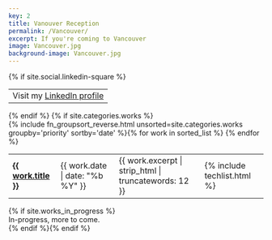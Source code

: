 ```yaml
---
key: 2
title: Vanouver Reception
permalink: /Vancouver/
excerpt: If you're coming to Vancouver
image: Vancouver.jpg
background-image: Vancouver.jpg
---
```

{%
if site.social.linkedin-square %}
<div class="table-wrapper">
  <table class="alt"><tbody><tr><td style="text-align: center;">Visit my
  <a target="_blank" href="{{ site.social.linkedin-square }}">LinkedIn profile</a></td>
  </tr></tbody></table>
</div>{%
endif %}
{%
if site.categories.works %}
<div class="table-wrapper">
  <table>
    <tbody>{%
      include fn_groupsort_reverse.html unsorted=site.categories.works groupby='priority' sortby='date'
%}{%  for work in sorted_list %}
      <tr>
        <td><b><a href="{{ work.url | prepend: site.baseurl }}">{{ work.title }}</a></b></td>
        <td>{{ work.date | date: "%b %Y" }}</td>
        <td>{{ work.excerpt | strip_html | truncatewords: 12 }}</td>
        <td>
          {% include techlist.html %}
        </td>
      </tr>{%
      endfor %}
    </tbody>
  </table>
</div>{%
  if site.works_in_progress %}
  <div class="works_inprogress">In-progress, more to come.</div>{%
  endif %}{%
endif
%}
